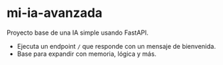 # mi-ia-avanzada

Proyecto base de una IA simple usando FastAPI.

- Ejecuta un endpoint `/` que responde con un mensaje de bienvenida.
- Base para expandir con memoria, lógica y más.


